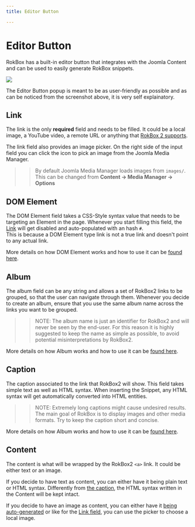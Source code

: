 ```yaml
---
title: Editor Button

---
```


Editor Button
=============
RokBox has a built-in editor button that integrates with the Joomla Content and can be used to easily generate RokBox snippets.

![][rokbox2-editor-button]

The Editor Button popup is meant to be as user-friendly as possible and as can be noticed from the screenshot above, it is very self explainatory.


Link
----
The link is the only __required__ field and needs to be filled. It could be a local image, a YouTube video, a remote URL or anything that [RokBox 2 supports][key-features].

The link field also provides an image picker. On the right side of the input field you can click the icon to pick an image from the Joomla Media Manager.

>> By default Joomla Media Manager loads images from `images/`. This can be changed from **Content -> Media Manager -> Options**


DOM Element
-----------
The DOM Element field takes a CSS-Style syntax value that needs to be targeting an Element in the page. Whenever you start filling this field, the [Link][link] will get disabled and auto-populated with an hash `#`.  
This is because a DOM Element type link is not a true link and doesn't point to any actual link.

More details on how DOM Element works and how to use it can be [found here][data-rokbox-element].


Album
-----
The album field can be any string and allows a set of RokBox2 links to be grouped, so that the user can navigate through them. Whenever you decide to create an album, ensure that you use the same album name across the links you want to be grouped.

>> NOTE: The album name is just an identifier for RokBox2 and will never be seen by the end-user. For this reason it is highly suggested to keep the name as simple as possible, to avoid potential misinterpretations by RokBox2.

More details on how Album works and how to use it can be [found here][data-rokbox-album].


Caption
-------
The caption associated to the link that RokBox2 will show. This field takes simple text as well as HTML syntax. When inserting the Snippet, any HTML syntax will get automatically converted into HTML entities.

>> NOTE: Extremely long captions might cause undesired results. The main goal of RokBox is to display images and other media formats. Try to keep the caption short and concise.

More details on how Album works and how to use it can be [found here][data-rokbox-caption].


Content
-------
The content is what will be wrapped by the RokBox2 `<a>` link. It could be either text or an image.

If you decide to have text as content, you can either have it being plain text or HTML syntax. Differently from [the caption][caption], the HTML syntax written in the Content will be kept intact.

If you decide to have an image as content, you can either have it [being auto-generated][data-rokbox-generate-thumbnail] or like for the [Link field][link], you can use the picker to choose a local image.




[key-features]: INDEX.md#key-features
[link]: #link
[caption]: #caption
[data-rokbox-element]: how_to_use.md#data-rokbox-element
[data-rokbox-album]: how_to_use.md#data-rokbox-album
[data-rokbox-caption]: how_to_use.md#data-rokbox-caption
[data-rokbox-generate-thumbnail]: how_to_use.md#data-rokbox-generate-thumbnail

[rokbox2-editor-button]: assets/rokbox2-editor-button.png
